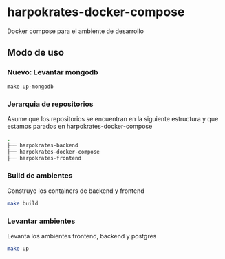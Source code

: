 # harpokrates-docker-compose

Docker compose para el ambiente de desarrollo

## Modo de uso

### Nuevo: Levantar mongodb

```
make up-mongodb
```

### Jerarquia de repositorios
Asume que los repositorios se encuentran en la siguiente estructura y que estamos parados en harpokrates-docker-compose

```bash
.
├── harpokrates-backend
├── harpokrates-docker-compose
├── harpokrates-frontend
``` 

### Build de ambientes
Construye los containers de backend y frontend

```bash
make build
```

### Levantar ambientes
Levanta los ambientes frontend, backend y postgres

```bash
make up
```